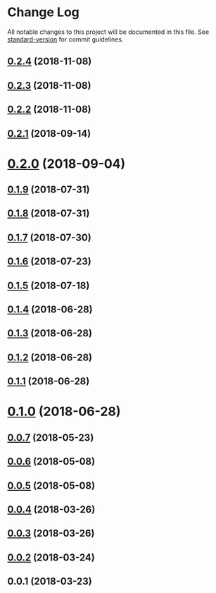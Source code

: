 # Change Log

All notable changes to this project will be documented in this file. See [standard-version](https://github.com/conventional-changelog/standard-version) for commit guidelines.

<a name="0.2.4"></a>
## [0.2.4](https://github.com/lexich/react-async-decorator/compare/v0.2.3...v0.2.4) (2018-11-08)



<a name="0.2.3"></a>
## [0.2.3](https://github.com/lexich/react-async-decorator/compare/v0.2.2...v0.2.3) (2018-11-08)



<a name="0.2.2"></a>
## [0.2.2](https://github.com/lexich/react-async-decorator/compare/v0.2.1...v0.2.2) (2018-11-08)



<a name="0.2.1"></a>
## [0.2.1](https://github.com/lexich/react-async-decorator/compare/v0.2.0...v0.2.1) (2018-09-14)



<a name="0.2.0"></a>
# [0.2.0](https://github.com/lexich/react-async-decorator/compare/v0.1.9...v0.2.0) (2018-09-04)



<a name="0.1.9"></a>
## [0.1.9](https://github.com/lexich/react-async-decorator/compare/v0.1.8...v0.1.9) (2018-07-31)



<a name="0.1.8"></a>
## [0.1.8](https://github.com/lexich/react-async-decorator/compare/v0.1.7...v0.1.8) (2018-07-31)



<a name="0.1.7"></a>
## [0.1.7](https://github.com/lexich/react-async-decorator/compare/v0.1.6...v0.1.7) (2018-07-30)



<a name="0.1.6"></a>
## [0.1.6](https://github.com/lexich/react-async-decorator/compare/v0.1.5...v0.1.6) (2018-07-23)



<a name="0.1.5"></a>
## [0.1.5](https://github.com/lexich/react-async-decorator/compare/v0.1.4...v0.1.5) (2018-07-18)



<a name="0.1.4"></a>
## [0.1.4](https://github.com/lexich/react-async-decorator/compare/v0.1.3...v0.1.4) (2018-06-28)



<a name="0.1.3"></a>
## [0.1.3](https://github.com/lexich/react-async-decorator/compare/v0.1.2...v0.1.3) (2018-06-28)



<a name="0.1.2"></a>
## [0.1.2](https://github.com/lexich/react-async-decorator/compare/v0.1.1...v0.1.2) (2018-06-28)



<a name="0.1.1"></a>
## [0.1.1](https://github.com/lexich/react-async-decorator/compare/v0.1.0...v0.1.1) (2018-06-28)



<a name="0.1.0"></a>
# [0.1.0](https://github.com/lexich/react-async-decorator/compare/v0.0.7...v0.1.0) (2018-06-28)



<a name="0.0.7"></a>
## [0.0.7](https://github.com/lexich/react-async-decorator/compare/v0.0.6...v0.0.7) (2018-05-23)



<a name="0.0.6"></a>
## [0.0.6](https://github.com/lexich/react-async-decorator/compare/v0.0.5...v0.0.6) (2018-05-08)



<a name="0.0.5"></a>
## [0.0.5](https://github.com/lexich/react-async-decorator/compare/v0.0.4...v0.0.5) (2018-05-08)



<a name="0.0.4"></a>
## [0.0.4](https://github.com/lexich/react-async-decorator/compare/v0.0.3...v0.0.4) (2018-03-26)



<a name="0.0.3"></a>
## [0.0.3](https://github.com/lexich/react-async-decorator/compare/v0.0.2...v0.0.3) (2018-03-26)



<a name="0.0.2"></a>
## [0.0.2](https://github.com/lexich/react-async-decorator/compare/v0.0.1...v0.0.2) (2018-03-24)



<a name="0.0.1"></a>
## 0.0.1 (2018-03-23)

